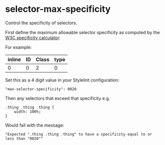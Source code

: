 # selector-max-specificity

Control the specificity of selectors.

First define the maximum allowable selector specificity as computed by the [W3C specificity calculator](https://www.w3.org/TR/selectors/#specificity):

For example:

| inline | ID | Class | type
|---------|----|---------|-------
| 0 | 0 | 2 | 0

Set this as a 4 digit value in your Stylelint configuration:

````
"max-selector-specificity": 0020
````

Then any selectors that exceed that specificity e.g.

````
.thing .thing .thing {
    width: 100%;
}
````

Would fail with the message:

`"Expected ".thing .thing .thing" to have a specificity equal to or less than "0020""`
